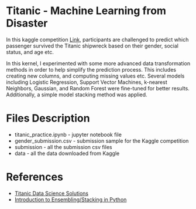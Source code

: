 # Titanic - Machine Learning from Disaster
In this kaggle competition [Link](https://www.kaggle.com/c/titanic), participants are challenged to predict which passenger survived the Titanic shipwreck based on their gender, social status, and age etc.

In this kernel, I experimented with some more advanced data transformation methods in order to help simplify the prediction process. This includes creating new columns, and computing missing values etc. Several models including Logistic Regression, Support Vector Machines, k-nearest Neighbors, Gaussian, and Random Forest were fine-tuned for better results. Additionally, a simple model stacking method was applied.
# Files Description
* titanic_practice.ipynb - jupyter notebook file
* gender_submission.csv - submission sample for the Kaggle competition
* submission - all the submission csv files
* data - all the data downloaded from Kaggle
# References
* [Titanic Data Science Solutions](https://www.kaggle.com/startupsci/titanic-data-science-solutions)
* [Introduction to Ensembling/Stacking in Python](https://www.kaggle.com/arthurtok/introduction-to-ensembling-stacking-in-python)

